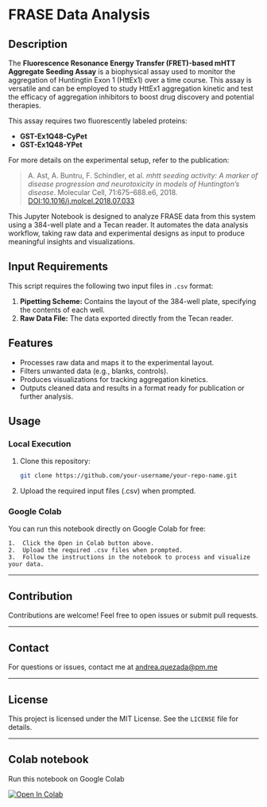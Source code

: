 # FRASE Data Analysis

## Description

The **Fluorescence Resonance Energy Transfer (FRET)-based mHTT Aggregate Seeding Assay** is a biophysical assay used to monitor the aggregation of Huntingtin Exon 1 (HttEx1) over a time course. This assay is versatile and can be employed to study HttEx1 aggregation kinetic and test the efficacy of aggregation inhibitors to boost drug discovery and potential therapies.

This assay requires two fluorescently labeled proteins:
- **GST-Ex1Q48-CyPet**
- **GST-Ex1Q48-YPet**

For more details on the experimental setup, refer to the publication:
> A. Ast, A. Buntru, F. Schindler, et al. *mhtt seeding activity: A marker of disease progression and neurotoxicity in models of Huntington’s disease*. Molecular Cell, 71:675–688.e6, 2018.  
> [DOI:10.1016/j.molcel.2018.07.033](https://doi.org/10.1016/j.molcel.2018.07.033)

This Jupyter Notebook is designed to analyze FRASE data from this system using a 384-well plate and a Tecan reader. It automates the data analysis workflow, taking raw data and experimental designs as input to produce meaningful insights and visualizations.

## Input Requirements

This script requires the following two input files in `.csv` format:

1. **Pipetting Scheme:** Contains the layout of the 384-well plate, specifying the contents of each well.
2. **Raw Data File:** The data exported directly from the Tecan reader.

## Features

- Processes raw data and maps it to the experimental layout.
- Filters unwanted data (e.g., blanks, controls).
- Produces visualizations for tracking aggregation kinetics.
- Outputs cleaned data and results in a format ready for publication or further analysis.

## Usage

### Local Execution
1. Clone this repository:
   ```bash
   git clone https://github.com/your-username/your-repo-name.git
   
2.	Upload the required input files (.csv) when prompted.

### Google Colab

You can run this notebook directly on Google Colab for free:

	1.	Click the Open in Colab button above.
	2.	Upload the required .csv files when prompted.
	3.	Follow the instructions in the notebook to process and visualize your data.
---

## Contribution

Contributions are welcome! Feel free to open issues or submit pull requests.

---

## Contact

For questions or issues, contact me at andrea.quezada@pm.me

---

## License

This project is licensed under the MIT License. See the `LICENSE` file for details.

---

## Colab notebook

Run this notebook on Google Colab

[![Open In Colab](https://colab.research.google.com/assets/colab-badge.svg)](https://colab.research.google.com/github/andreaquezada/frase_dataanalysis/blob/main/Frase_dataAnalysis_v4.ipynb)
